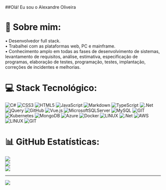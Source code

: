 ##Olá! Eu sou o Alexandre Oliveira

# 💫 Sobre mim:
• Desenvolvedor full stack.<br>• Trabalhei com as plataformas web, PC e mainframe.<br>• Conhecimento amplo em todas as fases de desenvolvimento de sistemas, levantamento de requisitos, análise, estimativa, especificação de programas, elaboração de testes, programação, testes, implantação, correções de incidentes e melhorias.

# 💻 Stack Tecnológico:
![C#](https://img.shields.io/badge/c%23-%23239120.svg?style=flat-square&logo=c-sharp&logoColor=white) ![CSS3](https://img.shields.io/badge/css3-%231572B6.svg?style=flat-square&logo=css3&logoColor=white) ![HTML5](https://img.shields.io/badge/html5-%23E34F26.svg?style=flat-square&logo=html5&logoColor=white) ![JavaScript](https://img.shields.io/badge/javascript-%23323330.svg?style=flat-square&logo=javascript&logoColor=%23F7DF1E) ![Markdown](https://img.shields.io/badge/markdown-%23000000.svg?style=flat-square&logo=markdown&logoColor=white) ![TypeScript](https://img.shields.io/badge/typescript-%23007ACC.svg?style=flat-square&logo=typescript&logoColor=white) ![.Net](https://img.shields.io/badge/.NET-5C2D91?style=flat-square&logo=.net&logoColor=white) ![jQuery](https://img.shields.io/badge/jquery-%230769AD.svg?style=flat-square&logo=jquery&logoColor=white) ![GitHub](https://img.shields.io/badge/GitHub-%23121011.svg?style=flat-square&logo=github&logoColor=white) ![Vue.js](https://img.shields.io/badge/vuejs-%2335495e.svg?style=flat-square&logo=vuedotjs&logoColor=%234FC08D) ![MicrosoftSQLServer](https://img.shields.io/badge/Microsoft%20SQL%20Sever-CC2927?style=flat-square&logo=microsoft%20sql%20server&logoColor=white) ![MySQL](https://img.shields.io/badge/mysql-%2300f.svg?style=flat-square&logo=mysql&logoColor=white) ![GIT](https://img.shields.io/badge/Git-fc6d26?style=flat-square&logo=git&logoColor=white) ![Kubernetes](https://img.shields.io/badge/kubernetes-%23326ce5.svg?style=flat-square&logo=kubernetes&logoColor=white) ![MongoDB](https://img.shields.io/badge/MongoDB-%234ea94b.svg?style=flat-square&logo=mongodb&logoColor=white) ![Azure](https://img.shields.io/badge/azure-%230072C6.svg?style=flat-square&logo=azure-devops&logoColor=white) ![Docker](https://img.shields.io/badge/docker-%230db7ed.svg?style=flat-square&logo=docker&logoColor=white) ![LINUX](https://img.shields.io/badge/Linux-FCC624?style=flat-square&logo=linux&logoColor=black) ![.Net](https://img.shields.io/badge/.NET-5C2D91?style=flat-square&logo=.net&logoColor=white) ![AWS](https://img.shields.io/badge/AWS-%23FF9900.svg?style=flat-square&logo=amazon-aws&logoColor=white) ![LINUX](https://img.shields.io/badge/Linux-FCC624?style=flat-square&logo=linux&logoColor=black) ![GIT](https://img.shields.io/badge/Git-fc6d26?style=flat-square&logo=git&logoColor=white)

# 📊 GitHub Estatísticas:
![](https://github-readme-stats.vercel.app/api?username=alepoliveira&theme=dark&hide_border=true&include_all_commits=true&count_private=true)<br/>
![](https://github-readme-streak-stats.herokuapp.com/?user=alepoliveira&theme=dark&hide_border=true)<br/>
![](https://github-readme-stats.vercel.app/api/top-langs/?username=alepoliveira&theme=dark&hide_border=true&include_all_commits=true&count_private=true&layout=compact)

---
[![](https://visitcount.itsvg.in/api?id=alepoliveira&icon=5&color=12)](https://visitcount.itsvg.in)

<!-- Proudly created with GPRM ( https://gprm.itsvg.in ) -->
